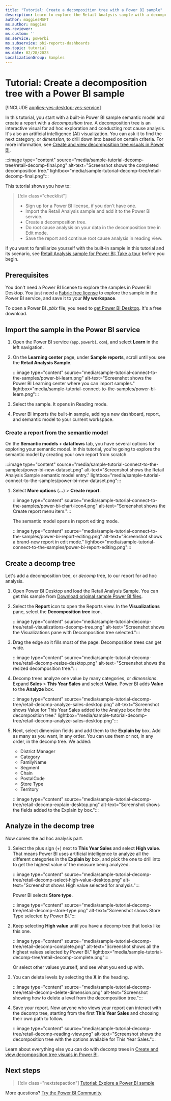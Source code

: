 ```yaml
---
title: "Tutorial: Create a decomposition tree with a Power BI sample"
description: Learn to explore the Retail Analysis sample with a decomposition tree in the Power BI service and Power BI Desktop.
author: maggiesMSFT
ms.author: maggies
ms.reviewer: 
ms.custom: ''
ms.service: powerbi
ms.subservice: pbi-reports-dashboards
ms.topic: tutorial
ms.date: 02/28/2023
LocalizationGroup: Samples
---
```

# Tutorial: Create a decomposition tree with a Power BI sample

[!INCLUDE [applies-yes-desktop-yes-service](../includes/applies-yes-desktop-yes-service.md)]

In this tutorial, you start with a built-in Power BI sample semantic model and create a report with a *decomposition tree*. A decomposition tree is an interactive visual for ad hoc exploration and conducting root cause analysis. It's also an artificial intelligence (AI) visualization. You can ask it to find the next category, or *dimension*, to drill down into based on certain criteria. For more information, see [Create and view decomposition tree visuals in Power BI](../visuals/power-bi-visualization-decomposition-tree.md).

:::image type="content" source="media/sample-tutorial-decomp-tree/retail-decomp-final.png" alt-text="Screenshot shows the completed decomposition tree." lightbox="media/sample-tutorial-decomp-tree/retail-decomp-final.png":::

This tutorial shows you how to:

> [!div class="checklist"]
>
> - Sign up for a Power BI license, if you don't have one.
> - Import the Retail Analysis sample and add it to the Power BI service.
> - Create a decomposition tree.
> - Do root cause analysis on your data in the decomposition tree in Edit mode.
> - Save the report and continue root cause analysis in reading view.

If you want to familiarize yourself with the built-in sample in this tutorial and its scenario, see [Retail Analysis sample for Power BI: Take a tour](sample-retail-analysis.md) before you begin.

## Prerequisites

You don't need a Power BI license to explore the samples in Power BI Desktop. You just need a [Fabric free license](../consumer/end-user-features.md) to explore the sample in the Power BI service, and save it to your **My workspace**.

To open a Power BI *.pbix* file, you need to [get Power BI Desktop](../fundamentals/desktop-get-the-desktop.md). It's a free download.

## Import the sample in the Power BI service

1. Open the Power BI service (`app.powerbi.com`), and select **Learn** in the left navigation.

1. On the **Learning center** page, under **Sample reports**, scroll until you see the **Retail Analysis Sample**.

   :::image type="content" source="media/sample-tutorial-connect-to-the-samples/power-bi-learn.png" alt-text="Screenshot shows the Power BI Learning center where you can import samples." lightbox="media/sample-tutorial-connect-to-the-samples/power-bi-learn.png":::

1. Select the sample. It opens in Reading mode.

1. Power BI imports the built-in sample, adding a new dashboard, report, and semantic model to your current workspace.

### Create a report from the semantic model

On the **Semantic models + dataflows** tab, you have several options for exploring your semantic model. In this tutorial, you're going to explore the semantic model by creating your own report from scratch.

:::image type="content" source="media/sample-tutorial-connect-to-the-samples/power-bi-new-dataset.png" alt-text="Screenshot shows the Retail Analysis Sample semantic model entry." lightbox="media/sample-tutorial-connect-to-the-samples/power-bi-new-dataset.png":::

1. Select **More options** (**...**) > **Create report**.

   :::image type="content" source="media/sample-tutorial-connect-to-the-samples/power-bi-chart-icon4.png" alt-text="Screenshot shows the Create report menu item.":::

   The semantic model opens in report editing mode.

   :::image type="content" source="media/sample-tutorial-connect-to-the-samples/power-bi-report-editing.png" alt-text="Screenshot shows a brand-new report in edit mode." lightbox="media/sample-tutorial-connect-to-the-samples/power-bi-report-editing.png":::

## Create a decomp tree

Let's add a decomposition tree, or *decomp* tree, to our report for ad hoc analysis.

1. Open Power BI Desktop and load the Retail Analysis Sample. You can get this sample from [Download original sample Power BI files](sample-datasets.md#download-original-sample-pbix-power-bi-files).

1. Select the **Report** icon to open the Reports view. In the **Visualizations** pane, select the **Decomposition tree** icon.

    :::image type="content" source="media/sample-tutorial-decomp-tree/retail-visualizations-decomp-tree.png" alt-text="Screenshot shows the Visualizations pane with Decomposition tree selected.":::

1. Drag the edge so it fills most of the page. Decomposition trees can get wide.

    :::image type="content" source="media/sample-tutorial-decomp-tree/retail-decomp-resize-desktop.png" alt-text="Screenshot shows the resized decomposition tree.":::

1. Decomp trees analyze one value by many categories, or *dimensions*. Expand **Sales** > **This Year Sales** and select **Value**. Power BI adds **Value** to the **Analyze** box.

    :::image type="content" source="media/sample-tutorial-decomp-tree/retail-decomp-analyze-sales-desktop.png" alt-text="Screenshot shows Value for This Year Sales added to the Analyze box for the decomposition tree." lightbox="media/sample-tutorial-decomp-tree/retail-decomp-analyze-sales-desktop.png":::

1. Next, select dimension fields and add them to the **Explain by** box. Add as many as you want, in any order. You can use them or not, in any order, in the decomp tree. We added:

   - District Manager
   - Category
   - FamilyName
   - Segment
   - Chain
   - PostalCode
   - Store Type
   - Territory

   :::image type="content" source="media/sample-tutorial-decomp-tree/retail-decomp-explain-desktop.png" alt-text="Screenshot shows the fields added to the Explain by box.":::

## Analyze in the decomp tree

Now comes the ad hoc analysis part.

1. Select the plus sign (+) next to **This Year Sales** and select **High value**. That means Power BI uses artificial intelligence to analyze all the different categories in the **Explain by** box, and pick the one to drill into to get the highest value of the measure being analyzed.

   :::image type="content" source="media/sample-tutorial-decomp-tree/retail-decomp-select-high-value-desktop.png" alt-text="Screenshot shows High value selected for analysis.":::

   Power BI selects **Store type**.

   :::image type="content" source="media/sample-tutorial-decomp-tree/retail-decomp-store-type.png" alt-text="Screenshot shows Store Type selected by Power BI.":::

1. Keep selecting **High value** until you have a decomp tree that looks like this one.

   :::image type="content" source="media/sample-tutorial-decomp-tree/retail-decomp-complete.png" alt-text="Screenshot shows all the highest values selected by Power BI." lightbox="media/sample-tutorial-decomp-tree/retail-decomp-complete.png":::

   Or select other values yourself, and see what you end up with.

1. You can delete levels by selecting the **X** in the heading.

   :::image type="content" source="media/sample-tutorial-decomp-tree/retail-decomp-delete-dimension.png" alt-text="Screenshot showing how to delete a level from the decomposition tree.":::

1. Save your report. Now anyone who views your report can interact with the decomp tree, starting from the first **This Year Sales** and choosing their own path to follow.

    :::image type="content" source="media/sample-tutorial-decomp-tree/retail-decomp-reading-view.png" alt-text="Screenshot shows the decomposition tree with the options available for This Year Sales.":::

Learn about everything else you can do with decomp trees in [Create and view decomposition tree visuals in Power BI](../visuals/power-bi-visualization-decomposition-tree.md).

## Next steps

> [!div class="nextstepaction"]
> [Tutorial: Explore a Power BI sample](sample-tutorial-connect-to-the-samples.md)

More questions? [Try the Power BI Community](https://community.powerbi.com/)
